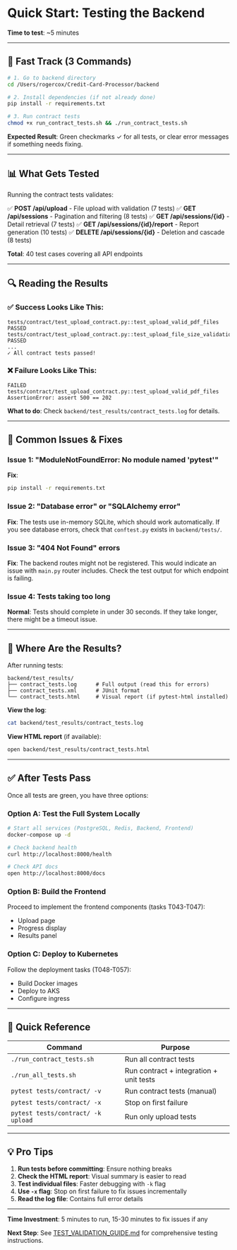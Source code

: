 # Quick Start: Testing the Backend

**Time to test**: ~5 minutes

---

## 🚀 Fast Track (3 Commands)

```bash
# 1. Go to backend directory
cd /Users/rogercox/Credit-Card-Processor/backend

# 2. Install dependencies (if not already done)
pip install -r requirements.txt

# 3. Run contract tests
chmod +x run_contract_tests.sh && ./run_contract_tests.sh
```

**Expected Result**: Green checkmarks ✓ for all tests, or clear error messages if something needs fixing.

---

## 📊 What Gets Tested

Running the contract tests validates:

✅ **POST /api/upload** - File upload with validation (7 tests)
✅ **GET /api/sessions** - Pagination and filtering (8 tests)
✅ **GET /api/sessions/{id}** - Detail retrieval (7 tests)
✅ **GET /api/sessions/{id}/report** - Report generation (10 tests)
✅ **DELETE /api/sessions/{id}** - Deletion and cascade (8 tests)

**Total**: 40 test cases covering all API endpoints

---

## 🔍 Reading the Results

### ✅ Success Looks Like This:

```
tests/contract/test_upload_contract.py::test_upload_valid_pdf_files PASSED
tests/contract/test_upload_contract.py::test_upload_file_size_validation PASSED
...
✓ All contract tests passed!
```

### ❌ Failure Looks Like This:

```
FAILED tests/contract/test_upload_contract.py::test_upload_valid_pdf_files
AssertionError: assert 500 == 202
```

**What to do**: Check `backend/test_results/contract_tests.log` for details.

---

## 🐛 Common Issues & Fixes

### Issue 1: "ModuleNotFoundError: No module named 'pytest'"

**Fix**:
```bash
pip install -r requirements.txt
```

### Issue 2: "Database error" or "SQLAlchemy error"

**Fix**: The tests use in-memory SQLite, which should work automatically. If you see database errors, check that `conftest.py` exists in `backend/tests/`.

### Issue 3: "404 Not Found" errors

**Fix**: The backend routes might not be registered. This would indicate an issue with `main.py` router includes. Check the test output for which endpoint is failing.

### Issue 4: Tests taking too long

**Normal**: Tests should complete in under 30 seconds. If they take longer, there might be a timeout issue.

---

## 📁 Where Are the Results?

After running tests:

```
backend/test_results/
├── contract_tests.log      # Full output (read this for errors)
├── contract_tests.xml      # JUnit format
└── contract_tests.html     # Visual report (if pytest-html installed)
```

**View the log**:
```bash
cat backend/test_results/contract_tests.log
```

**View HTML report** (if available):
```bash
open backend/test_results/contract_tests.html
```

---

## ✅ After Tests Pass

Once all tests are green, you have three options:

### Option A: Test the Full System Locally

```bash
# Start all services (PostgreSQL, Redis, Backend, Frontend)
docker-compose up -d

# Check backend health
curl http://localhost:8000/health

# Check API docs
open http://localhost:8000/docs
```

### Option B: Build the Frontend

Proceed to implement the frontend components (tasks T043-T047):
- Upload page
- Progress display
- Results panel

### Option C: Deploy to Kubernetes

Follow the deployment tasks (T048-T057):
- Build Docker images
- Deploy to AKS
- Configure ingress

---

## 🎯 Quick Reference

| Command | Purpose |
|---------|---------|
| `./run_contract_tests.sh` | Run all contract tests |
| `./run_all_tests.sh` | Run contract + integration + unit tests |
| `pytest tests/contract/ -v` | Run contract tests (manual) |
| `pytest tests/contract/ -x` | Stop on first failure |
| `pytest tests/contract/ -k upload` | Run only upload tests |

---

## 💡 Pro Tips

1. **Run tests before committing**: Ensure nothing breaks
2. **Check the HTML report**: Visual summary is easier to read
3. **Test individual files**: Faster debugging with `-k` flag
4. **Use `-x` flag**: Stop on first failure to fix issues incrementally
5. **Read the log file**: Contains full error details

---

**Time Investment**: 5 minutes to run, 15-30 minutes to fix issues if any

**Next Step**: See [TEST_VALIDATION_GUIDE.md](TEST_VALIDATION_GUIDE.md) for comprehensive testing instructions.
